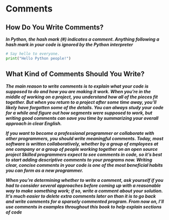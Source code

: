 # **Comments**

## **How Do You Write Comments?**
***In Python, the hash mark (#) indicates a comment. Anything following a hash mark in your code is ignored by the Python interpreter***

```python
# Say hello to everyone.
print("Hello Python people!")

```
## **What Kind of Comments Should You Write?**
***The main reason to write comments is to explain what your code is supposed to do and how you are making it work. When you’re in the middle of working on a project, you understand how all of the pieces fit together. But when you return to a project after some time away, you’ll likely have forgotten some of the details. You can always study your code for a while and figure out how segments were supposed to work, but writing good comments can save you time by summarizing your overall approach in clear English.***

***If you want to become a professional programmer or collaborate with
other programmers, you should write meaningful comments. Today, most software is written collaboratively, whether by a group of employees at one company or a group of people working together on an open source project Skilled programmers expect to see comments in code, so it’s best to start adding descriptive comments to your programs now. Writing clear, concise comments in your code is one of the most beneficial habits you can form as a new programmer.***

***When you’re determining whether to write a comment, ask yourself if
you had to consider several approaches before coming up with a reasonable
way to make something work; if so, write a comment about your solution.
It’s much easier to delete extra comments later on than it is to go back and
write comments for a sparsely commented program. From now on, I’ll use
comments in examples throughout this book to help explain sections of code***
